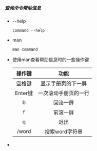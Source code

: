 ##### 查阅命令帮助信息

+ --help

  ```
  command --help
  ```

+ man

  ```
  man command
  ```

+ 使用man查看帮助信息时的一些操作键

  | 操作键  |         功能         |
  | :-----: | :------------------: |
  | 空格键  |  显示手册页的下一屏  |
  | Enter键 | 一次滚动手册页的一行 |
  |    b    |       回滚一屏       |
  |    f    |       前滚一屏       |
  |    q    |         退出         |
  |  /word  |    搜索word字符串    |

+ 

